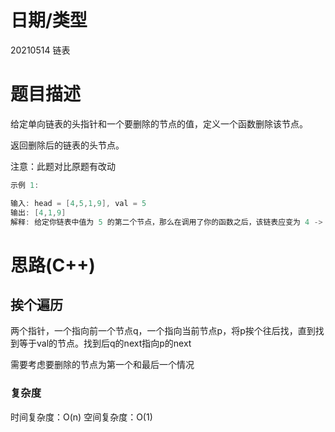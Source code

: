 <!--
 * @Author: baisichen
 * @Date: 2021-05-10 10:20:04
 * @LastEditTime: 2021-05-13 10:52:17
 * @LastEditors: baisichen
 * @Description: 
-->
# 日期/类型
20210514 链表

# 题目描述
给定单向链表的头指针和一个要删除的节点的值，定义一个函数删除该节点。

返回删除后的链表的头节点。

注意：此题对比原题有改动

``` cpp
示例 1:

输入: head = [4,5,1,9], val = 5
输出: [4,1,9]
解释: 给定你链表中值为 5 的第二个节点，那么在调用了你的函数之后，该链表应变为 4 -> 1 -> 9.
```


# 思路(C++)

## 挨个遍历
两个指针，一个指向前一个节点q，一个指向当前节点p，将p挨个往后找，直到找到等于val的节点。找到后q的next指向p的next

需要考虑要删除的节点为第一个和最后一个情况

### 复杂度
时间复杂度：O(n)
空间复杂度：O(1)